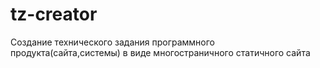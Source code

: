 # tz-creator
Создание технического задания программного продукта(сайта,системы) в виде многостраничного статичного сайта
